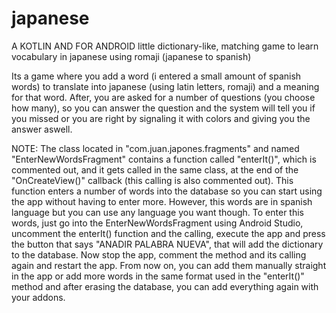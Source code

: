 # japanese
A KOTLIN AND FOR ANDROID little dictionary-like, matching game to learn vocabulary in japanese using romaji (japanese to spanish)

Its a game where you add a word (i entered a small amount of spanish words) to translate into japanese (using latin letters,
romaji) and a meaning for that word.
After, you are asked for a number of questions (you choose how many), so you can answer the question and the system will 
tell you if you missed or you are right by signaling it with colors and giving you the answer aswell.

NOTE:
The class located in "com.juan.japones.fragments" and named "EnterNewWordsFragment" contains a function called
"enterIt()", which is commented out, and it gets called in the same class, at the end of the "OnCreateView()" callback (this
 calling is also commented out). This function enters a number of words into the database so you can start using the app
 without having to enter more. 
 However, this words are in spanish language but you can use any language you want though.
 To enter this words, just go into the EnterNewWordsFragment using Android Studio, uncomment the enterIt() function and the
 calling, execute the app and press the button that says "ANADIR PALABRA NUEVA", that will add the dictionary to the database.
 Now stop the app, comment the method and its calling again and restart the app. From now on, you can add them 
 manually straight in the app or add more words in the same format used in the "enterIt()" method and after erasing the database,
  you can add everything again with your addons.
